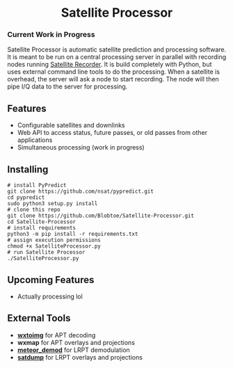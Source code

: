 <h1 align="center"> Satellite Processor </h1>

### **Current Work in Progress**

Satellite Processor is automatic satellite prediction and processing software. It is meant to be run on a central processing server in parallel with recording nodes running <a href="https://github.com/Blobtoe/Satellite-Recorder">Satellite Recorder</a>. It is build completely with Python, but uses external command line tools to do the processing. When a satellite is overhead, the server will ask a node to start recording. The node will then pipe I/Q data to the server for processing.

## Features
- Configurable satellites and downlinks
- Web API to access status, future passes, or old passes from other applications
- Simultaneous processing (work in progress)

## Installing
```
# install PyPredict
git clone https://github.com/nsat/pypredict.git
cd pypredict
sudo python3 setup.py install
# clone this repo
git clone https://github.com/Blobtoe/Satellite-Processor.git
cd Satellite-Processor
# install requirements
python3 -m pip install -r requirements.txt
# assign execution permissions
chmod +x SatelliteProcessor.py
# run Satellite Processor
./SatelliteProcessor.py
```

## Upcoming Features
- Actually processing lol

## External Tools
- <a href="https://wxtoimgrestored.xyz/">**wxtoimg**</a> for APT decoding
- **wxmap** for APT overlays and projections
- <a href="https://github.com/dbdexter-dev/meteor_demod">**meteor_demod**</a> for LRPT demodulation
- <a href="https://github.com/altillimity/SatDump">**satdump**</a> for LRPT overlays and projections
